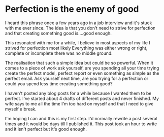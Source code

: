 # Perfection is the enemy of good


I heard this phrase once a few years ago in a job interview and it's stuck with me ever since. The idea is that you don't need to strive for perfection and that creating something good is....good enough.

This resonated with me for a while, I believe in most aspects of my life I strived for perfection most likely  Everything was either wrong or right, complete or incomplete there was no middle ground. 

The realisation that such a simple idea but could be so powerful. When it comes to a piece of work ask yourself, are you spending all your time trying create the perfect model, perfect report or even something as simple as the perfect email. Ask yourself next time, are you trying for a perfection or could you spend less time creating something good?
 
I haven't posted any blog posts for a while because I wanted them to be perfect. I've started about 4 drafts of different posts and never finished.
My wife says to me all the time I'm too hard on myself and that I need to give myself a break.


I'm hoping I can and this is my first step. I'd normally rewrite a post several times and it would be days till I published it. This post took an hour to write and it isn't perfect but it's good enough.
